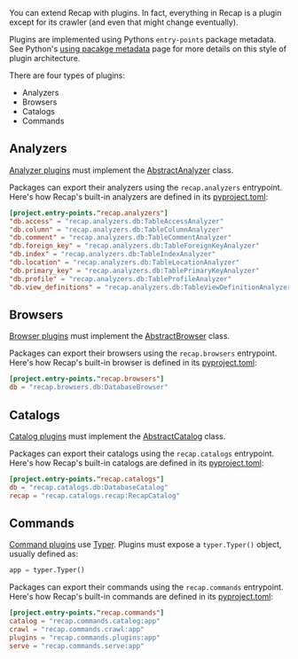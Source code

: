 You can extend Recap with plugins. In fact, everything in Recap is a plugin except for its crawler (and even that might change eventually).

Plugins are implemented using Pythons `entry-points` package metadata. See Python's [using pacakge metadata](https://packaging.python.org/en/latest/guides/creating-and-discovering-plugins/#using-package-metadata) page for more details on this style of plugin architecture.

There are four types of plugins:

* Analyzers
* Browsers
* Catalogs
* Commands

## Analyzers

[Analyzer plugins](analyzers.md) must implement the [AbstractAnalyzer](https://github.com/recap-cloud/recap/blob/main/recap/plugins/analyzers/abstract.py) class.

Packages can export their analyzers using the `recap.analyzers` entrypoint. Here's how Recap's built-in analyzers are defined in its [pyproject.toml](https://github.com/recap-cloud/recap/blob/main/pyproject.toml):

```toml
[project.entry-points."recap.analyzers"]
"db.access" = "recap.analyzers.db:TableAccessAnalyzer"
"db.column" = "recap.analyzers.db:TableColumnAnalyzer"
"db.comment" = "recap.analyzers.db:TableCommentAnalyzer"
"db.foreign_key" = "recap.analyzers.db:TableForeignKeyAnalyzer"
"db.index" = "recap.analyzers.db:TableIndexAnalyzer"
"db.location" = "recap.analyzers.db:TableLocationAnalyzer"
"db.primary_key" = "recap.analyzers.db:TablePrimaryKeyAnalyzer"
"db.profile" = "recap.analyzers.db:TableProfileAnalyzer"
"db.view_definitions" = "recap.analyzers.db:TableViewDefinitionAnalyzer"
```

## Browsers

[Browser plugins](browsers.md) must implement the [AbstractBrowser](https://github.com/recap-cloud/recap/blob/main/recap/plugins/browsers/abstract.py) class.

Packages can export their browsers using the `recap.browsers` entrypoint. Here's how Recap's built-in browser is defined in its [pyproject.toml](https://github.com/recap-cloud/recap/blob/main/pyproject.toml):

```toml
[project.entry-points."recap.browsers"]
db = "recap.browsers.db:DatabaseBrowser"
```

## Catalogs

[Catalog plugins](catalogs.md) must implement the [AbstractCatalog](https://github.com/recap-cloud/recap/blob/main/recap/plugins/catalogs/abstract.py) class.

Packages can export their catalogs using the `recap.catalogs` entrypoint. Here's how Recap's built-in catalogs are defined in its [pyproject.toml](https://github.com/recap-cloud/recap/blob/main/pyproject.toml):

```toml
[project.entry-points."recap.catalogs"]
db = "recap.catalogs.db:DatabaseCatalog"
recap = "recap.catalogs.recap:RecapCatalog"
```

## Commands

[Command plugins](commands.md) use [Typer](https://typer.tiangolo.com/). Plugins must expose a `typer.Typer()` object, usually defined as:

```python
app = typer.Typer()
```

Packages can export their commands using the `recap.commands` entrypoint. Here's how Recap's built-in commands are defined in its [pyproject.toml](https://github.com/recap-cloud/recap/blob/main/pyproject.toml):

```toml
[project.entry-points."recap.commands"]
catalog = "recap.commands.catalog:app"
crawl = "recap.commands.crawl:app"
plugins = "recap.commands.plugins:app"
serve = "recap.commands.serve:app"
```